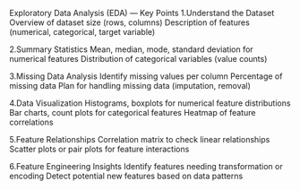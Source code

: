 Exploratory Data Analysis (EDA) — Key Points
1.Understand the Dataset
Overview of dataset size (rows, columns)
Description of features (numerical, categorical, target variable)

2.Summary Statistics
Mean, median, mode, standard deviation for numerical features
Distribution of categorical variables (value counts)

3.Missing Data Analysis
Identify missing values per column
Percentage of missing data
Plan for handling missing data (imputation, removal)

4.Data Visualization
Histograms, boxplots for numerical feature distributions
Bar charts, count plots for categorical features
Heatmap of feature correlations

5.Feature Relationships
Correlation matrix to check linear relationships
Scatter plots or pair plots for feature interactions

6.Feature Engineering Insights
Identify features needing transformation or encoding
Detect potential new features based on data patterns


